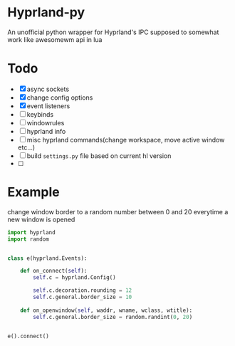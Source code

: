 # Hyprland-py
An unofficial python wrapper for Hyprland's IPC supposed to somewhat work like awesomewm api in lua


# Todo

- [x] async sockets
- [x] change config options
- [x] event listeners
- [ ] keybinds
- [ ] windowrules
- [ ] hyprland info
- [ ] misc hyprland commands(change workspace, move active window etc...)
- [ ] build `settings.py` file based on current hl version
- [ ] 

# Example
change window border to a random number between 0 and 20 everytime a new window is opened
```py
import hyprland
import random


class e(hyprland.Events):

    def on_connect(self):
        self.c = hyprland.Config()

        self.c.decoration.rounding = 12
        self.c.general.border_size = 10
    
    def on_openwindow(self, waddr, wname, wclass, wtitle):
        self.c.general.border_size = random.randint(0, 20)


e().connect()
```
